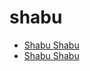 # shabu

 * [Shabu Shabu](../../index/s/shabu-shabu-235825.json)
 * [Shabu Shabu](../../index/s/shabu-shabu-235825.json)
